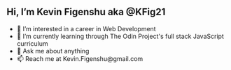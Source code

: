 <h2> Hi, I’m Kevin Figenshu aka @KFig21 </h2>

<ul>
  <li>👀 I’m interested in a career in Web Development</li>
  <li>🌱 I’m currently learning through The Odin Project's full stack JavaScript curriculum</li>
  <li>💬 Ask me about anything</li>
  <li>📫 Reach me at Kevin.Figenshu@gmail.com</li>
</ul>

<!---
KFig21/KFig21 is a ✨ special ✨ repository because its `README.md` (this file) appears on your GitHub profile.
You can click the Preview link to take a look at your changes.
--->
